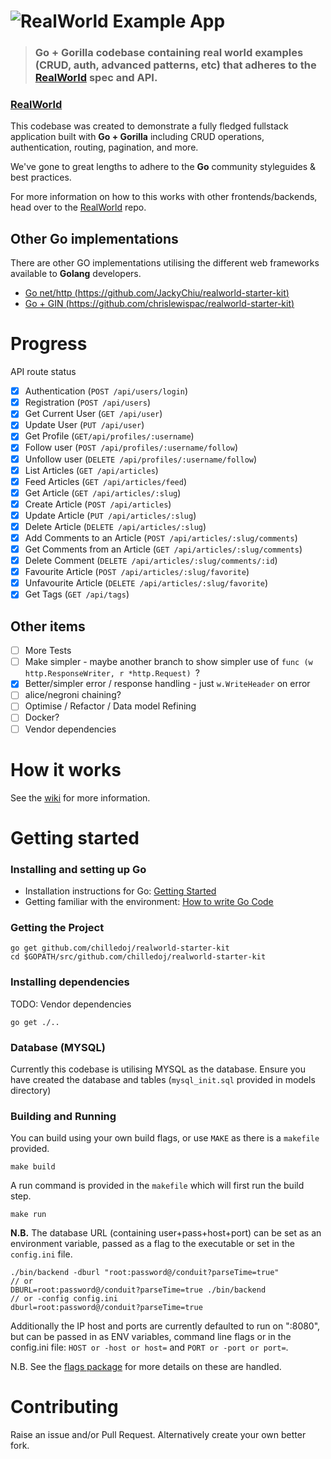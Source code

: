 # ![RealWorld Example App](logo.png)

> ### Go + Gorilla codebase containing real world examples (CRUD, auth, advanced patterns, etc) that adheres to the [RealWorld](https://github.com/gothinkster/realworld-example-apps) spec and API.


### [RealWorld](https://github.com/gothinkster/realworld)


This codebase was created to demonstrate a fully fledged fullstack application built with **Go + Gorilla** including CRUD operations, authentication, routing, pagination, and more.

We've gone to great lengths to adhere to the **Go** community styleguides & best practices.

For more information on how to this works with other frontends/backends, head over to the [RealWorld](https://github.com/gothinkster/realworld) repo.

## Other Go implementations
There are other GO implementations utilising the different web frameworks available to **Golang** developers.
+ [Go net/http (https://github.com/JackyChiu/realworld-starter-kit)](https://github.com/JackyChiu/realworld-starter-kit)
+ [Go + GIN (https://github.com/chrislewispac/realworld-starter-kit)](https://github.com/chrislewispac/realworld-starter-kit)

# Progress
API route status
- [x] Authentication (`POST /api/users/login`)
- [x] Registration (`POST /api/users`)
- [x] Get Current User (`GET /api/user`)
- [x] Update User (`PUT /api/user`)
- [x] Get Profile (`GET/api/profiles/:username`)
- [x] Follow user (`POST /api/profiles/:username/follow`)
- [x] Unfollow user (`DELETE /api/profiles/:username/follow`)
- [x] List Articles (`GET /api/articles`)
- [x] Feed Articles (`GET /api/articles/feed`)
- [x] Get Article (`GET /api/articles/:slug`)
- [x] Create Article (`POST /api/articles`)
- [x] Update Article (`PUT /api/articles/:slug`)
- [x] Delete Article (`DELETE /api/articles/:slug`)
- [x] Add Comments to an Article (`POST /api/articles/:slug/comments`)
- [x] Get Comments from an Article (`GET /api/articles/:slug/comments`)
- [x] Delete Comment (`DELETE /api/articles/:slug/comments/:id`)
- [x] Favourite Article (`POST /api/articles/:slug/favorite`)
- [x] Unfavourite Article (`DELETE /api/articles/:slug/favorite`)
- [x] Get Tags (`GET /api/tags`)

## Other items
- [ ] More Tests
- [ ] Make simpler - maybe another branch to show simpler use of ``func (w http.ResponseWriter, r *http.Request) ``?
- [x] Better/simpler error / response handling - just ``w.WriteHeader`` on error
- [ ] alice/negroni chaining?
- [ ] Optimise / Refactor / Data model Refining
- [ ] Docker?
- [ ] Vendor dependencies

# How it works

See the [wiki](https://github.com/chilledoj/realworld-starter-kit/wiki) for more information.

# Getting started

### Installing and setting up Go
- Installation instructions for Go: [Getting Started](https://golang.org/doc/install)
- Getting familiar with the environment: [How to write Go Code](https://golang.org/doc/code.html)

### Getting the Project
```
go get github.com/chilledoj/realworld-starter-kit
cd $GOPATH/src/github.com/chilledoj/realworld-starter-kit
```

### Installing dependencies
TODO: Vendor dependencies
```
go get ./..
```

### Database (MYSQL)
Currently this codebase is utilising MYSQL as the database. Ensure you have created the database and tables (``mysql_init.sql``  provided in models directory)

### Building and Running
You can build using your own build flags, or use ``MAKE`` as there is a ``makefile`` provided.
```
make build
```
A run command is provided in the ``makefile`` which will first run the build step.
```
make run
```
**N.B.** The database URL (containing user+pass+host+port) can be set as an environment variable, passed as a flag to the executable or set in the ``config.ini`` file.
```
./bin/backend -dburl "root:password@/conduit?parseTime=true"
// or
DBURL=root:password@/conduit?parseTime=true ./bin/backend
// or -config config.ini
dburl=root:password@/conduit?parseTime=true
```

Additionally the IP host and ports are currently defaulted to run on ":8080", but can be passed in as ENV variables, command line flags or in the config.ini file: ``HOST or -host or host=`` and ``PORT or -port or port=``.

N.B. See the [flags package](https://github.com/namsral/flag) for more details on these are handled. 

# Contributing
Raise an issue and/or Pull Request. Alternatively create your own better fork.
